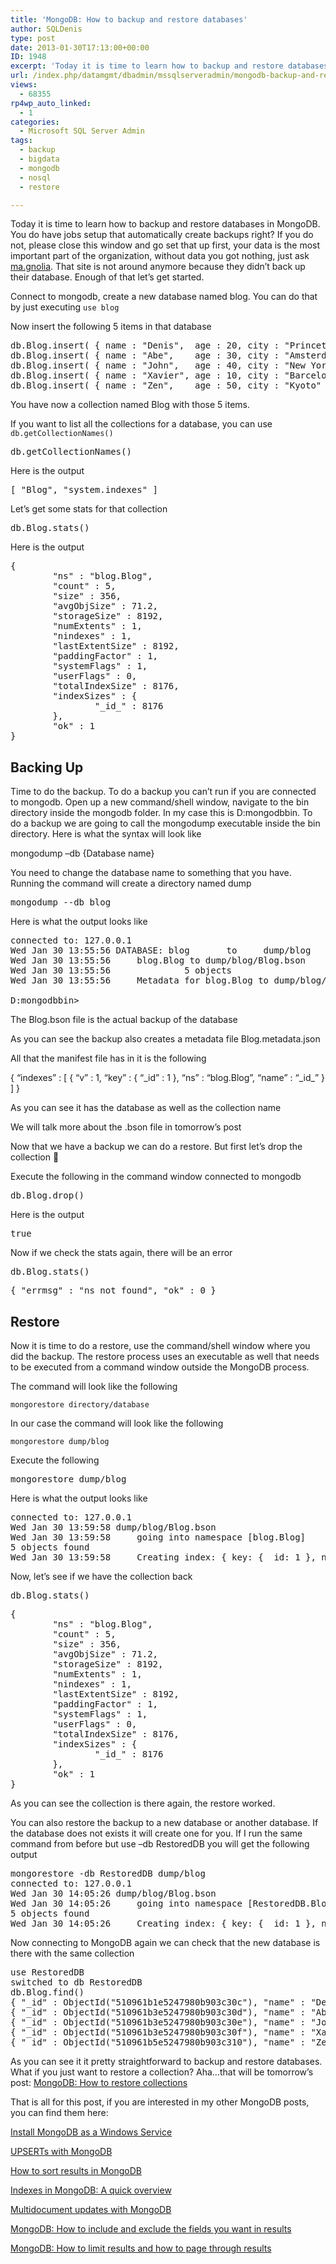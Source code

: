 ```yaml
---
title: 'MongoDB: How to backup and restore databases'
author: SQLDenis
type: post
date: 2013-01-30T17:13:00+00:00
ID: 1948
excerpt: 'Today it is time to learn how to backup and restore databases in MongoDB. You do have jobs setup that automatically create backups right? If you do not, please close this window and go set that up first, your data is the most important part of the organ&hellip;'
url: /index.php/datamgmt/dbadmin/mssqlserveradmin/mongodb-backup-and-restore-databases/
views:
  - 68355
rp4wp_auto_linked:
  - 1
categories:
  - Microsoft SQL Server Admin
tags:
  - backup
  - bigdata
  - mongodb
  - nosql
  - restore

---
```

Today it is time to learn how to backup and restore databases in MongoDB. You do have jobs setup that automatically create backups right? If you do not, please close this window and go set that up first, your data is the most important part of the organization, without data you got nothing, just ask [ma.gnolia][1]. That site is not around anymore because they didn&#8217;t back up their database. Enough of that let&#8217;s get started.
  
Connect to mongodb, create a new database named blog. You can do that by just executing `use blog`

Now insert the following 5 items in that database

<pre>db.Blog.insert( { name : "Denis",  age : 20, city : "Princeton" } )
db.Blog.insert( { name : "Abe",    age : 30, city : "Amsterdam" } )
db.Blog.insert( { name : "John",   age : 40, city : "New York"  } )
db.Blog.insert( { name : "Xavier", age : 10, city : "Barcelona" } )
db.Blog.insert( { name : "Zen",    age : 50, city : "Kyoto"     } )</pre>

You have now a collection named Blog with those 5 items.

If you want to list all the collections for a database, you can use `db.getCollectionNames()`

<pre>db.getCollectionNames()</pre>

Here is the output

<pre>[ "Blog", "system.indexes" ]</pre>

Let&#8217;s get some stats for that collection

<pre>db.Blog.stats()</pre>

Here is the output

<pre>{
        "ns" : "blog.Blog",
        "count" : 5,
        "size" : 356,
        "avgObjSize" : 71.2,
        "storageSize" : 8192,
        "numExtents" : 1,
        "nindexes" : 1,
        "lastExtentSize" : 8192,
        "paddingFactor" : 1,
        "systemFlags" : 1,
        "userFlags" : 0,
        "totalIndexSize" : 8176,
        "indexSizes" : {
                "_id_" : 8176
        },
        "ok" : 1
}</pre>

## Backing Up

Time to do the backup. To do a backup you can&#8217;t run if you are connected to mongodb. Open up a new command/shell window, navigate to the bin directory inside the mongodb folder. In my case this is D:mongodbbin. To do a backup we are going to call the mongodump executable inside the bin directory. Here is what the syntax will look like

mongodump &#8211;db {Database name} 

You need to change the database name to something that you have. Running the command will create a directory named dump

<pre>mongodump --db blog</pre>

Here is what the output looks like

<pre>connected to: 127.0.0.1
Wed Jan 30 13:55:56 DATABASE: blog       to     dump/blog
Wed Jan 30 13:55:56     blog.Blog to dump/blog/Blog.bson
Wed Jan 30 13:55:56              5 objects
Wed Jan 30 13:55:56     Metadata for blog.Blog to dump/blog/Blog.metadata.json

D:mongodbbin></pre>

The Blog.bson file is the actual backup of the database

As you can see the backup also creates a metadata file Blog.metadata.json

All that the manifest file has in it is the following
  
{ &#8220;indexes&#8221; : [ { &#8220;v&#8221; : 1, &#8220;key&#8221; : { &#8220;\_id&#8221; : 1 }, &#8220;ns&#8221; : &#8220;blog.Blog&#8221;, &#8220;name&#8221; : &#8220;\_id_&#8221; } ] }

As you can see it has the database as well as the collection name

We will talk more about the .bson file in tomorrow&#8217;s post

Now that we have a backup we can do a restore. But first let&#8217;s drop the collection 🙂

Execute the following in the command window connected to mongodb

<pre>db.Blog.drop()</pre>

Here is the output

<pre>true</pre>

Now if we check the stats again, there will be an error

<pre>db.Blog.stats()</pre>

<pre>{ "errmsg" : "ns not found", "ok" : 0 }</pre>

## Restore

Now it is time to do a restore, use the command/shell window where you did the backup. The restore process uses an executable as well that needs to be executed from a command window outside the MongoDB process.

The command will look like the following

`mongorestore directory/database`
  
In our case the command will look like the following

`mongorestore dump/blog`

Execute the following

<pre>mongorestore dump/blog</pre>

Here is what the output looks like

<pre>connected to: 127.0.0.1
Wed Jan 30 13:59:58 dump/blog/Blog.bson
Wed Jan 30 13:59:58     going into namespace [blog.Blog]
5 objects found
Wed Jan 30 13:59:58     Creating index: { key: { _id: 1 }, ns: "blog.Blog", name: "_id_" }</pre>

Now, let&#8217;s see if we have the collection back

<pre>db.Blog.stats()</pre>

<pre>{
        "ns" : "blog.Blog",
        "count" : 5,
        "size" : 356,
        "avgObjSize" : 71.2,
        "storageSize" : 8192,
        "numExtents" : 1,
        "nindexes" : 1,
        "lastExtentSize" : 8192,
        "paddingFactor" : 1,
        "systemFlags" : 1,
        "userFlags" : 0,
        "totalIndexSize" : 8176,
        "indexSizes" : {
                "_id_" : 8176
        },
        "ok" : 1
}</pre>

As you can see the collection is there again, the restore worked.

You can also restore the backup to a new database or another database. If the database does not exists it will create one for you. If I run the same command from before but use &#8211;db RestoredDB you will get the following output

<pre>mongorestore -db RestoredDB dump/blog
connected to: 127.0.0.1
Wed Jan 30 14:05:26 dump/blog/Blog.bson
Wed Jan 30 14:05:26     going into namespace [RestoredDB.Blog]
5 objects found
Wed Jan 30 14:05:26     Creating index: { key: { _id: 1 }, ns: "RestoredDB.Blog", name: "_id_" }
</pre>

Now connecting to MongoDB again we can check that the new database is there with the same collection

<pre>use RestoredDB
switched to db RestoredDB
db.Blog.find()
{ "_id" : ObjectId("510961b1e5247980b903c30c"), "name" : "Denis", "age" : 20, "city" : "Princeton" }
{ "_id" : ObjectId("510961b3e5247980b903c30d"), "name" : "Abe", "age" : 30, "city" : "Amsterdam" }
{ "_id" : ObjectId("510961b3e5247980b903c30e"), "name" : "John", "age" : 40, "city" : "New York" }
{ "_id" : ObjectId("510961b3e5247980b903c30f"), "name" : "Xavier", "age" : 10, "city" : "Barcelona"
{ "_id" : ObjectId("510961b5e5247980b903c310"), "name" : "Zen", "age" : 50, "city" : "Kyoto" }</pre>

As you can see it it pretty straightforward to backup and restore databases. What if you just want to restore a collection? Aha&#8230;that will be tomorrow&#8217;s post: [MongoDB: How to restore collections][2]

That is all for this post, if you are interested in my other MongoDB posts, you can find them here:
  
[Install MongoDB as a Windows Service][3]
  
[UPSERTs with MongoDB][4]
  
[How to sort results in MongoDB][5]
  
[Indexes in MongoDB: A quick overview][6]
  
[Multidocument updates with MongoDB][7]
  
[MongoDB: How to include and exclude the fields you want in results][8]
  
[MongoDB: How to limit results and how to page through results][9]

 [1]: /index.php/ITProfessionals/EthicsIT/magnolia-crashed-data-corruption-and-los
 [2]: /index.php/DataMgmt/DBAdmin/mongodb-how-to-restore-collections
 [3]: /index.php/DataMgmt/DBProgramming/creating-mongodb-as-a-service
 [4]: /index.php/DataMgmt/DBProgramming/doing-upserts-in-mongodb
 [5]: /index.php/DataMgmt/DBProgramming/mongodb-how-to-sort-results
 [6]: /index.php/DataMgmt/DBProgramming/indexes-in-mongodb
 [7]: /index.php/DataMgmt/DBProgramming/multidocument-updates-with-mongodb
 [8]: /index.php/DataMgmt/DBProgramming/mongodb-how-to-include-and
 [9]: /index.php/DataMgmt/DBAdmin/MSSQLServerAdmin/mongodb-how-to-limit-results
